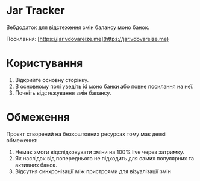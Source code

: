 # Jar Tracker

Вебдодаток для відстеження змін балансу моно банок.

Посилання: [https://jar.vdovareize.me](https://jar.vdovareize.me)


# Користування
1. Відкрийте основну сторінку.
2. В основному полі уведіть id моно банки або повне посилання на неї.
3. Почніть відстежування змін балансу.

# Обмеження
Проєкт створений на безкоштовних ресурсах тому має деякі обмеження:
1. Немає змоги відслідковувати зміни на 100% live через затримку.
2. Як наслідок від попереднього не підходить для самих популярних та активних банок.
3. Відсутня синхронізації між пристроями для візуалізації змін

